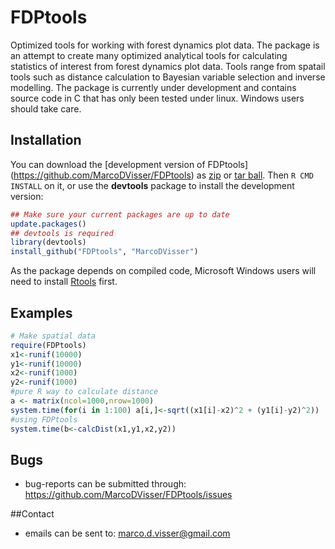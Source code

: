 FDPtools
========

Optimized tools for working with forest dynamics plot data. The package is an 
attempt to create many optimized analytical tools for calculating statistics
of interest from forest dynamics plot data. Tools range from spatail tools such
as distance calculation to Bayesian variable selection and inverse modelling.
The package is currently under development and contains source code in C 
that has only been tested under linux. Windows users should take care.

## Installation

You can download the [development version of FDPtools]
(https://github.com/MarcoDVisser/FDPtools) as [zip](https://github.com/MarcoDVisser/FDPtools/zipball/master) or [tar ball](https://github.com/MarcoDVisser/FDPtools/tarball/master). Then `R CMD INSTALL` on it, or use the **devtools** package to install the development version:

```r
## Make sure your current packages are up to date
update.packages()
## devtools is required
library(devtools)
install_github("FDPtools", "MarcoDVisser")
```
As the package depends on compiled code, Microsoft Windows users will need to install [Rtools](http://www.murdoch-sutherland.com/Rtools/) first.

## Examples 
```r
# Make spatial data
require(FDPtools)
x1<-runif(10000)
y1<-runif(10000)
x2<-runif(1000)
y2<-runif(1000)
#pure R way to calculate distance
a <- matrix(ncol=1000,nrow=1000)
system.time(for(i in 1:100) a[i,]<-sqrt((x1[i]-x2)^2 + (y1[i]-y2)^2))
#using FDPtools
system.time(b<-calcDist(x1,y1,x2,y2))

```

## Bugs
* bug-reports can be submitted through: <https://github.com/MarcoDVisser/FDPtools/issues>

##Contact
* emails can be sent to: <marco.d.visser@gmail.com>
